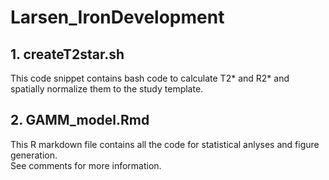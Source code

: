 # Larsen_IronDevelopment

## 1. createT2star.sh
This code snippet contains bash code to calculate T2* and R2* and spatially normalize them to the study template.

## 2. GAMM_model.Rmd
This R markdown file contains all the code for statistical anlyses and figure generation.  
See comments for more information.
